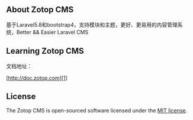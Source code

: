 ## About Zotop CMS

基于Laravel5.8和bootstrap4，支持模块和主题，更好、更易用的内容管理系统，Better && Easier Laravel CMS

## Learning Zotop CMS

文档地址：

[http://doc.zotop.com][1]

## License

The Zotop CMS is open-sourced software licensed under the [MIT license](http://opensource.org/licenses/MIT).


  [1]: http://doc.zotop.com
